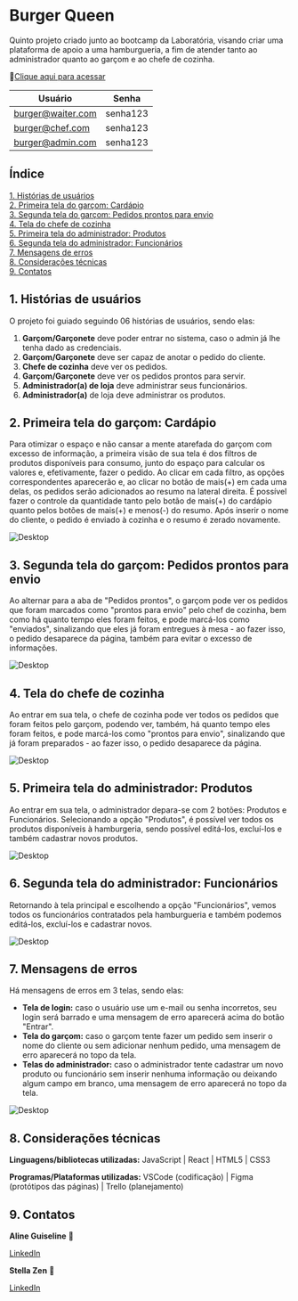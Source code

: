 # Burger Queen

Quinto projeto criado junto ao bootcamp da Laboratória, visando criar uma plataforma de apoio a uma hamburgueria, a fim de atender tanto ao administrador quanto ao garçom e ao chefe de cozinha.

🔗[Clique aqui para acessar](https://burger-queen-three.vercel.app/)

| Usuário  | Senha |
| ------------- | ------------- |
| burger@waiter.com  | senha123  |
| burger@chef.com  | senha123  |
| burger@admin.com | senha123 |

## Índice
[1. Histórias de usuários](#1-histórias-de-usuários)  
[2. Primeira tela do garçom: Cardápio](#2-primeira-tela-do-garçom-cardápio)  
[3. Segunda tela do garçom: Pedidos prontos para envio](#3-segunda-tela-do-garçom-pedidos-prontos-para-envio)  
[4. Tela do chefe de cozinha](#4-tela-do-chefe-de-cozinha)  
[5. Primeira tela do administrador: Produtos](#5-primeira-tela-do-administrador-produtos)  
[6. Segunda tela do administrador: Funcionários](#6-segunda-tela-do-administrador-funcionários)  
[7. Mensagens de erros]()  
[8. Considerações técnicas]()  
[9. Contatos]()

## 1. Histórias de usuários
O projeto foi guiado seguindo 06 histórias de usuários, sendo elas:

1. **Garçom/Garçonete** deve poder entrar no sistema, caso o admin já lhe tenha dado as credenciais.
2. **Garçom/Garçonete** deve ser capaz de anotar o pedido do cliente.
3. **Chefe de cozinha** deve ver os pedidos.
4. **Garçom/Garçonete** deve ver os pedidos prontos para servir.
5. **Administrador(a) de loja** deve administrar seus funcionários.
6. **Administrador(a)** de loja deve administrar os produtos.

## 2. Primeira tela do garçom: Cardápio
Para otimizar o espaço e não cansar a mente atarefada do garçom com excesso de informação, a primeira visão de sua tela é dos filtros de produtos disponíveis para consumo, junto do espaço para calcular os valores e, efetivamente, fazer o pedido. Ao clicar em cada filtro, as opções correspondentes aparecerão e, ao clicar no botão de mais(+) em cada uma delas, os pedidos serão adicionados ao resumo na lateral direita. É possível fazer o controle da quantidade tanto pelo botão de mais(+) do cardápio quanto pelos botões de mais(+) e menos(-) do resumo. Após inserir o nome do cliente, o pedido é enviado à cozinha e o resumo é zerado novamente.

![Desktop](./src/readme-assets/waiter%20first%20screen.gif)

## 3. Segunda tela do garçom: Pedidos prontos para envio
Ao alternar para a aba de "Pedidos prontos", o garçom pode ver os pedidos que foram marcados como "prontos para envio" pelo chef de cozinha, bem como há quanto tempo eles foram feitos, e pode marcá-los como "enviados", sinalizando que eles já foram entregues à mesa - ao fazer isso, o pedido desaparece da página, também para evitar o excesso de informações.

![Desktop](./src/readme-assets/waiter%20second%20screen.gif)

## 4. Tela do chefe de cozinha
Ao entrar em sua tela, o chefe de cozinha pode ver todos os pedidos que foram feitos pelo garçom, podendo ver, também, há quanto tempo eles foram feitos, e pode marcá-los como "prontos para envio", sinalizando que já foram preparados - ao fazer isso, o pedido desaparece da página.

![Desktop](./src/readme-assets/chef%20screen.gif)

## 5. Primeira tela do administrador: Produtos
Ao entrar em sua tela, o administrador depara-se com 2 botões: Produtos e Funcionários. Selecionando a opção "Produtos", é possível ver todos os produtos disponíveis à hamburgeria, sendo possível editá-los, excluí-los e também cadastrar novos produtos.

![Desktop](./src/readme-assets/admin%20first%20screen.gif)
## 6. Segunda tela do administrador: Funcionários
Retornando à tela principal e escolhendo a opção "Funcionários", vemos todos os funcionários contratados pela hamburgueria e também podemos editá-los, excluí-los e cadastrar novos.

![Desktop](./src/readme-assets/admin%20second%20screen.gif)

## 7. Mensagens de erros
Há mensagens de erros em 3 telas, sendo elas:
- **Tela de login:** caso o usuário use um e-mail ou senha incorretos, seu login será barrado e uma mensagem de erro aparecerá acima do botão "Entrar".
- **Tela do garçom:** caso o garçom tente fazer um pedido sem inserir o nome do cliente ou sem adicionar nenhum pedido, uma mensagem de erro aparecerá no topo da tela.
- **Telas do administrador:** caso o administrador tente cadastrar um novo produto ou funcionário sem inserir nenhuma informação ou deixando algum campo em branco, uma mensagem de erro aparecerá no topo da tela.

![Desktop](./src/readme-assets/erros.png)
## 8. Considerações técnicas

**Linguagens/bibliotecas utilizadas:** JavaScript | React | HTML5 | CSS3

**Programas/Plataformas utilizadas:** VSCode (codificação) | Figma (protótipos das páginas) | Trello (planejamento)

## 9. Contatos

**Aline Guiseline** 💙 

[LinkedIn](https://www.linkedin.com/in/alineguiseline/)


**Stella Zen** 💙 

[LinkedIn](https://www.linkedin.com/in/stella-zen-690569197/)